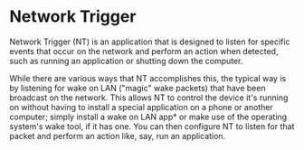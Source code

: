 # Network Trigger
Network Trigger (NT) is an application that is designed to listen for specific events that occur on the network and perform an action when detected, such as running an application or shutting down the computer.

While there are various ways that NT accomplishes this, the typical way is by listening for wake on LAN ("magic" wake packets) that have been broadcast on the network. This allows NT to control the device it's running on without having to install a special application on a phone or another computer; simply install a wake on LAN app* or make use of the operating system's wake tool, if it has one. You can then configure NT to listen for that packet and perform an action like, say, run an application.
